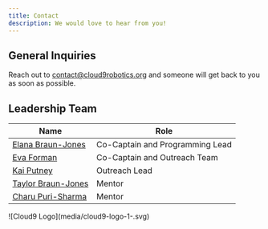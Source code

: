 ```yaml
---
title: Contact
description: We would love to hear from you!
---
```

<div class="parted">
<div>

## General Inquiries

Reach out to [contact@cloud9robotics.org](mailto:contact@cloud9robotics.org) and someone will get back to you as soon as possible.

## Leadership Team

Name | Role
-|-
[Elana Braun-Jones](mailto:elana@braun-jones.org) | Co-Captain and Programming Lead
[Eva Forman](mailto:eva4man1@gmail.com) | Co-Captain and Outreach Team
[Kai Putney](mailto:klputney2008@gmail.com) | Outreach Lead
[Taylor Braun-Jones](mailto:taylor@braun-jones.org) | Mentor
[Charu Puri-Sharma](mailto:charu.ps@gmail.com) | Mentor

</div>
![Cloud9 Logo](media/cloud9-logo-1-.svg)
</div>
